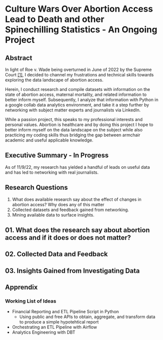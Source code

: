 # Culture Wars Over Abortion Access Lead to Death and other Spinechilling Statistics - An Ongoing Project

## Abstract
In light of Roe v. Wade  being overturned in June of 2022 by the Supreme Court [[1]](https://www.npr.org/2022/06/24/1102305878/supreme-court-abortion-roe-v-wade-decision-overturn), I decided to channel my frustrations and technical skills towards exploring the data landscape of abortion access.

Herein, I conduct research and compile datasets with information on the state of abortion access, maternal mortality, and related information to better inform myself. Subsequently, I analyze that information with Python in a google collab data analytics environment, and take it a step further by networking with subject matter experts and journalists via LinkedIn. 

While a passion project, this speaks to my professional interests and personal values. Abortion is healthcare and by doing this project I hope to better inform myself on the data landscape on the subject while also practicing my coding skills thus bridging the gap between armchair academic and useful applicable knowledge.

## Executive Summary - In Progress
As of 11/9/22, my research has yielded a handful of leads on useful data and has led to networking with real journalists.

## Research Questions
01. What does available research say about the effect of changes in abortion access? Why does any of this matter
02. Collected datasets and feedback gained from networking.
03. Mining available data to surface insights.


## 01. What does the research say about abortion access and if it does or does not matter?


## 02. Collected Data and Feedback


## 03. Insights Gained from Investigating Data


## Apprendix

### Working List of Ideas
- Financial Reporting and ETL Pipeline Script in Python
  - Using public and free APIs to obtain, aggregate, and transform data to produce a simple hypotehtical report
- Orchestrating an ETL Pipeline with Airflow
- Analytics Engineering with DBT
